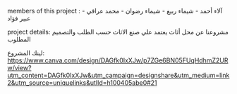  members of this project : آلاء أحمد - شيماء ربيع - شيماء رضوان - محمد عراقي - عبير فؤاد

project details: مشروعنا عن محل أثاث يعتمد علي صنع الاثاث حسب الطلب والتصميم المطلوب 

لينك المشروع:
https://www.canva.com/design/DAGfk0IxXJw/p7ZGe6BN05FUqHdhmZ2URw/view?utm_content=DAGfk0IxXJw&utm_campaign=designshare&utm_medium=link2&utm_source=uniquelinks&utlId=h100405abe0#21 
